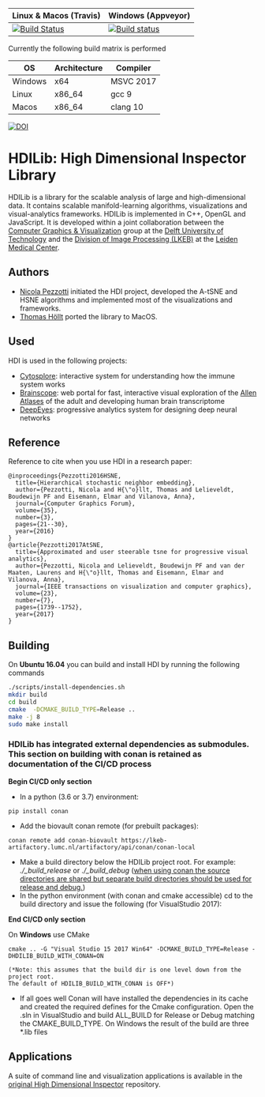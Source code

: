 Linux & Macos (Travis) | Windows (Appveyor)
--- | ---
[![Build Status](https://travis-ci.com/biovault/HDILib.svg?branch=master)](https://travis-ci.com/biovault/HDILib) | [![Build status](https://ci.appveyor.com/api/projects/status/xtd9ee63fukd462p?svg=true)](https://ci.appveyor.com/project/bldrvnlw/hdilib)

Currently the following build matrix is performed

OS | Architecture | Compiler
--- | --- | ---
Windows | x64 | MSVC 2017
Linux | x86_64 | gcc 9
Macos | x86_64 | clang 10


[![DOI](https://zenodo.org/badge/100361974.svg)](https://zenodo.org/badge/latestdoi/100361974)


# HDILib: High Dimensional Inspector Library
HDILib is a library for the scalable analysis of large and high-dimensional data.
It contains scalable manifold-learning algorithms, visualizations and visual-analytics frameworks.
HDILib is implemented in C++, OpenGL and JavaScript.
It is developed within a joint collaboration between the [Computer Graphics & Visualization](https://graphics.tudelft.nl/) group at the [Delft University of Technology](https://www.tudelft.nl) and the [Division of Image Processing (LKEB)](https://www.lumc.nl/org/radiologie/research/LKEB/) at the [Leiden Medical Center](https://www.lumc.nl/).

## Authors
- [Nicola Pezzotti](http://nicola17.github.io/) initiated the HDI project, developed the A-tSNE and HSNE algorithms and implemented most of the visualizations and frameworks.
- [Thomas Höllt](https://www.thomashollt.com/) ported the library to MacOS.

## Used
HDI is used in the following projects:
- [Cytosplore](https://www.cytosplore.org/): interactive system for understanding how the immune system works
- [Brainscope](http://www.brainscope.nl/brainscope): web portal for fast,
interactive visual exploration of the [Allen Atlases](http://www.brain-map.org/) of the adult and developing human brain
transcriptome
- [DeepEyes](https://graphics.tudelft.nl/Publications-new/2018/PHVLEV18/): progressive analytics system for designing deep neural networks

## Reference
Reference to cite when you use HDI in a research paper:

```
@inproceedings{Pezzotti2016HSNE,
  title={Hierarchical stochastic neighbor embedding},
  author={Pezzotti, Nicola and H{\"o}llt, Thomas and Lelieveldt, Boudewijn PF and Eisemann, Elmar and Vilanova, Anna},
  journal={Computer Graphics Forum},
  volume={35},
  number={3},
  pages={21--30},
  year={2016}
}
@article{Pezzotti2017AtSNE,
  title={Approximated and user steerable tsne for progressive visual analytics},
  author={Pezzotti, Nicola and Lelieveldt, Boudewijn PF and van der Maaten, Laurens and H{\"o}llt, Thomas and Eisemann, Elmar and Vilanova, Anna},
  journal={IEEE transactions on visualization and computer graphics},
  volume={23},
  number={7},
  pages={1739--1752},
  year={2017}
}
```

## Building
On **Ubuntu 16.04** you can build and install HDI by running the following commands

```bash
./scripts/install-dependencies.sh
mkdir build
cd build
cmake  -DCMAKE_BUILD_TYPE=Release ..
make -j 8
sudo make install
```

### HDILib has integrated external dependencies as submodules. This section on building with conan is retained as documentation of the CI/CD process

**Begin CI/CD only section**

 - In a python (3.6 or 3.7) environment: 
``` 
pip install conan
```
 - Add the biovault conan remote (for prebuilt packages):
```
conan remote add conan-biovault https://lkeb-artifactory.lumc.nl/artifactory/api/conan/conan-local
```
 - Make a build directory below the HDILib project root. 
    For example: *./_build_release* or *./_build_debug*
    (<u>when using conan the source directories are shared but 
    separate build directories should be used for release and debug.</u>)
 - In the python environment (with conan and cmake accessible) 
 cd to the build directory and issue the following (for VisualStudio 2017):

**End CI/CD only section**

On **Windows** use CMake

```
cmake .. -G "Visual Studio 15 2017 Win64" -DCMAKE_BUILD_TYPE=Release -DHDILIB_BUILD_WITH_CONAN=ON
```      
    (*Note: this assumes that the build dir is one level down from the project root.
    The default of HDILIB_BUILD_WITH_CONAN is OFF*)
 - If all goes well Conan will have installed the dependencies in its cache and 
 created the required defines for the Cmake configuration.
 Open the .sln in VisualStudio and build ALL_BUILD for Release or Debug matching the CMAKE_BUILD_TYPE.
     On Windows the result of the build are three *.lib files


## Applications

A suite of command line and visualization applications is available in the [original High Dimensional Inspector](https://github.com/biovault/High-Dimensional-Inspector) repository.
